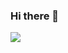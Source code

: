 ### Hi there 👋

<a href="https://www.instagram.com/dalcom_cat_/"><img src="https://img.shields.io/badge/Instagram-E4405F?style=flat-square&logo=Instagram&logoColor=white&link=https://www.instagram.com/dalcom_cat_/"/>

<!--
**kazzha/kazzha** is a ✨ _special_ ✨ repository because its `README.md` (this file) appears on your GitHub profile.

Here are some ideas to get you started:

- 🔭 I’m currently working on ...
- 🌱 I’m currently learning ...
- 👯 I’m looking to collaborate on ...
- 🤔 I’m looking for help with ...
- 💬 Ask me about ...
- 📫 How to reach me: ...
- 😄 Pronouns: ...
- ⚡ Fun fact: ...
-->
